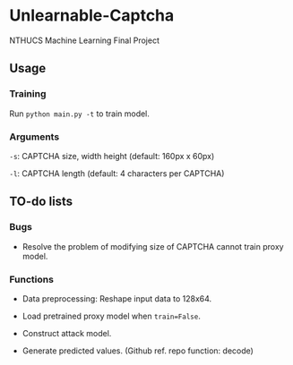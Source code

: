 # Unlearnable-Captcha
NTHUCS Machine Learning Final Project 

## Usage

### Training
Run `python main.py -t` to train model.

### Arguments
`-s`: CAPTCHA size, width height (default: 160px x 60px)

`-l`: CAPTCHA length (default: 4 characters per CAPTCHA)

## TO-do lists

### Bugs
* Resolve the problem of modifying size of CAPTCHA cannot train proxy model.

### Functions
* Data preprocessing: Reshape input data to 128x64.

* Load pretrained proxy model when `train=False`.

* Construct attack model.

* Generate predicted values. (Github ref. repo function: decode)